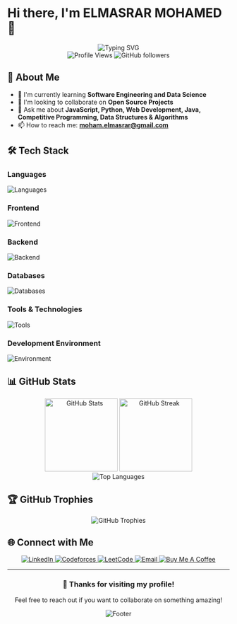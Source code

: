 # Hi there, I'm ELMASRAR MOHAMED 👋

<div align="center">
  <img src="https://readme-typing-svg.herokuapp.com?font=Fira+Code&size=30&pause=1000&color=00D9FF&center=true&vCenter=true&width=600&lines=Full+Stack+Developer;Software+Engineer;Problem+Solver;Tech+Enthusiast" alt="Typing SVG" />
</div>

<div align="center">
  <img src="https://komarev.com/ghpvc/?username=mohamedelmasrar&color=blueviolet&style=flat-square&label=Profile+Views" alt="Profile Views" />
  <img src="https://img.shields.io/github/followers/mohamedelmasrar?label=Followers&style=social" alt="GitHub followers" />
</div>

## 🚀 About Me

<!-- - 🔭 I'm currently working on **[Your Current Project]** -->
- 🌱 I'm currently learning **Software Engineering and Data Science**
- 👯 I'm looking to collaborate on **Open Source Projects**
- 💬 Ask me about **JavaScript, Python, Web Development, Java, Competitive Programming, Data Structures & Algorithms**
- 📫 How to reach me: **moham.elmasrar@gmail.com**
<!-- - ⚡ Fun fact: **[Something interesting about you]** -->

## 🛠️ Tech Stack

### Languages
<p align="left">
  <img src="https://skillicons.dev/icons?i=js,ts,python,java,cpp,html,css" alt="Languages" />
</p>

### Frontend
<p align="left">
  <img src="https://skillicons.dev/icons?i=react,nextjs,tailwind,sass" alt="Frontend" />
</p>

### Backend
<p align="left">
  <img src="https://skillicons.dev/icons?i=django,flask,spring,laravel" alt="Backend" />
</p>

### Databases
<p align="left">
  <img src="https://skillicons.dev/icons?i=mongodb,mysql,postgresql,sqlite" alt="Databases" />
</p>

### Tools & Technologies
<p align="left">
  <img src="https://skillicons.dev/icons?i=git,github,docker,kubernetes,firebase,vercel" alt="Tools" />
</p>

### Development Environment
<p align="left">
  <img src="https://skillicons.dev/icons?i=vscode,linux,windows,bash" alt="Environment" />
</p>

## 📊 GitHub Stats

<div align="center">
  <img src="https://github-readme-stats.vercel.app/api?username=mohamedelmasrar&show_icons=true&theme=radical&hide_border=true&count_private=true" alt="GitHub Stats" height="165"/>
  <img src="https://github-readme-streak-stats.herokuapp.com/?user=mohamedelmasrar&theme=radical&hide_border=true" alt="GitHub Streak" height="165"/>
</div>

<div align="center">
  <img src="https://github-readme-stats.vercel.app/api/top-langs/?username=mohamedelmasrar&layout=compact&theme=radical&hide_border=true&langs_count=8" alt="Top Languages" />
</div>

## 🏆 GitHub Trophies
<div align="center">
  <img src="https://github-profile-trophy.vercel.app/?username=mohamedelmasrar&theme=radical&no-frame=true&no-bg=false&margin-w=4&row=1" alt="GitHub Trophies" />
</div>

<!-- ## 📈 Contribution Graph
<div align="center">
  <img src="https://github-readme-activity-graph.vercel.app/graph?username=mohamedelmasrar&theme=react-dark&hide_border=true" alt="Contribution Graph" />
</div> -->

<!-- ## 🎯 Current Focus

```javascript
const currentFocus = {
    learning: ["Machine Learning", "Cloud Architecture", "DevOps"],
    building: ["Personal Portfolio", "E-commerce Platform", "Mobile App"],
    exploring: ["AI/ML", "Blockchain", "Web3"],
    goals: ["Contribute to Open Source", "Tech Leadership", "Mentoring"]
};
``` -->

<!-- ## 💼 Featured Projects

<div align="center">
  <a href="https://github.com/mohamedelmasrar/project1">
    <img src="https://github-readme-stats.vercel.app/api/pin/?username=mohamedelmasrar&repo=project1&theme=radical&hide_border=true" alt="Project 1" />
  </a>
  <a href="https://github.com/mohamedelmasrar/project2">
    <img src="https://github-readme-stats.vercel.app/api/pin/?username=mohamedelmasrar&repo=project2&theme=radical&hide_border=true" alt="Project 2" />
  </a>
</div> -->

## 🌐 Connect with Me

<div align="center">
  <a href="https://linkedin.com/in/mohamed-elmasrar-234263286" target="_blank">
    <img src="https://img.shields.io/badge/LinkedIn-0077B5?style=for-the-badge&logo=linkedin&logoColor=white" alt="LinkedIn" />
  </a>
  <a href="https://codeforces.com/profile/bitmaster_" target="_blank">
    <img src="https://img.shields.io/badge/Codeforces-445f9d?style=for-the-badge&logo=Codeforces&logoColor=white" alt="Codeforces" />
  </a>
  <a href="https://leetcode.com/bitmaster_" target="_blank">
    <img src="https://img.shields.io/badge/LeetCode-000000?style=for-the-badge&logo=LeetCode&logoColor=#d16c06" alt="LeetCode" />
  </a>
  <!-- <a href="https://your-portfolio.com" target="_blank">
    <img src="https://img.shields.io/badge/Portfolio-000000?style=for-the-badge&logo=About.me&logoColor=white" alt="Portfolio" />
  </a> -->
  <a href="mailto:moham.elmasrar@gmail.com">
    <img src="https://img.shields.io/badge/Email-D14836?style=for-the-badge&logo=gmail&logoColor=white" alt="Email" />
  </a>
  <a href="https://ko-fi.com/mohamedelmasrar" target="_blank">
    <img src="https://img.shields.io/badge/Buy%20Me%20A%20Coffee-ffdd00?style=for-the-badge&logo=buy-me-a-coffee&logoColor=black" alt="Buy Me A Coffee" />
  </a>
</div>

<!-- ## 📝 Latest Blog Posts -->

<!-- BLOG-POST-LIST:START -->
<!-- - [Blog Post Title 1](https://your-blog.com/post1)
- [Blog Post Title 2](https://your-blog.com/post2)
- [Blog Post Title 3](https://your-blog.com/post3) -->
<!-- BLOG-POST-LIST:END -->

<!-- ## 🎵 Spotify Playing

<div align="center">
  <img src="https://spotify-github-profile.vercel.app/api/spotify?background_color=0d1117&border_color=ffffff" alt="Spotify Playing" />
</div>

## 💡 Random Dev Quote

<div align="center">
  <img src="https://quotes-github-readme.vercel.app/api?type=horizontal&theme=radical" alt="Random Dev Quote" />
</div> -->

---

<div align="center">
  <h3>💖 Thanks for visiting my profile!</h3>
  <p>Feel free to reach out if you want to collaborate on something amazing!</p>
  
  <img src="https://capsule-render.vercel.app/api?type=waving&color=gradient&height=100&section=footer" alt="Footer" />
</div>
